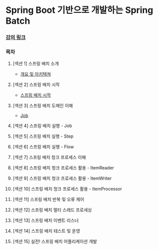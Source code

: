 # Spring Boot 기반으로 개발하는 Spring Batch

### [강의 링크](https://www.inflearn.com/course/%EC%8A%A4%ED%94%84%EB%A7%81-%EB%B0%B0%EC%B9%98/dashboard)

### 목차
1. [섹션 1] 스프링 배치 소개
    - [개요 및 아키텍쳐](https://github.com/ulimy/study/blob/main/spring-batch/%EA%B0%95%EC%9D%98/Spring%20Boot%20%EA%B8%B0%EB%B0%98%EC%9C%BC%EB%A1%9C%20%EA%B0%9C%EB%B0%9C%ED%95%98%EB%8A%94%20Spring%20Batch/%5B%EC%84%B9%EC%85%98%201%5D%20%EC%8A%A4%ED%94%84%EB%A7%81%20%EB%B0%B0%EC%B9%98%20%EC%86%8C%EA%B0%9C/%EA%B0%9C%EC%9A%94%20%EB%B0%8F%20%EC%95%84%ED%82%A4%ED%85%8D%EC%B3%90.md)


2. [섹션 2] 스프링 배치 시작
   - [스프링 배치 시작](https://github.com/ulimy/study/blob/main/spring-batch/%EA%B0%95%EC%9D%98/Spring%20Boot%20%EA%B8%B0%EB%B0%98%EC%9C%BC%EB%A1%9C%20%EA%B0%9C%EB%B0%9C%ED%95%98%EB%8A%94%20Spring%20Batch/%5B%EC%84%B9%EC%85%98%202%5D%20%EC%8A%A4%ED%94%84%EB%A7%81%20%EB%B0%B0%EC%B9%98%20%EC%8B%9C%EC%9E%91/%EC%8A%A4%ED%94%84%EB%A7%81%20%EB%B0%B0%EC%B9%98%20%EC%8B%9C%EC%9E%91.md)


3. [섹션 3] 스프링 배치 도메인 이해
   - [Job](https://github.com/ulimy/study/blob/main/spring-batch/%EA%B0%95%EC%9D%98/Spring%20Boot%20%EA%B8%B0%EB%B0%98%EC%9C%BC%EB%A1%9C%20%EA%B0%9C%EB%B0%9C%ED%95%98%EB%8A%94%20Spring%20Batch/%5B%EC%84%B9%EC%85%98%203%5D%20%EC%8A%A4%ED%94%84%EB%A7%81%20%EB%B0%B0%EC%B9%98%20%EB%8F%84%EB%A9%94%EC%9D%B8%20%EC%9D%B4%ED%95%B4/Job.md)


4. [섹션 4] 스프링 배치 실행 - Job


5. [섹션 5] 스프링 배치 실행 - Step


6. [섹션 6] 스프링 배치 실행 - Flow


7. [섹션 7] 스프링 배치 청크 프로세스 이해


8. [섹션 8] 스프링 배치 청크 프로세스 활용 - ItemReader


9. [섹션 9] 스프링 배치 청크 프로세스 활용 - ItemWriter


10. [섹션 10] 스프링 배치 청크 프로세스 활용 - ItemProcessor


11. [섹션 11] 스프링 배치 반복 및 오류 제어


12. [섹션 12] 스프링 배치 멀티 스레드 프로세싱


13. [섹션 13] 스프링 배치 이벤트 리스너


14. [섹션 14] 스프링 배치 테스트 및 운영


15. [섹션 15] 실전! 스프링 배치 어플리케이션 개발
